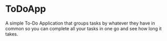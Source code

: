 # ToDoApp

A simple To-Do Application that groups tasks by whatever they have in common so you can complete all your tasks in one go and see how long it takes.
